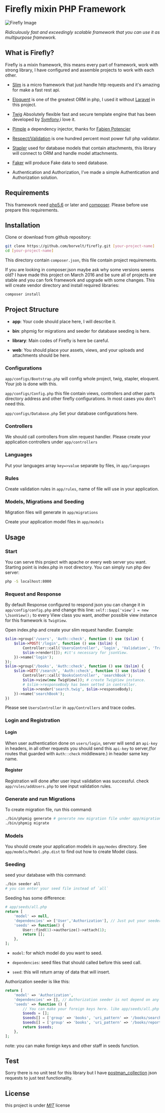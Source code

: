 # Firefly mixin PHP Framework

![Firefly Image](./firefly.png "Firefly")

_Ridiculously fast and exceedingly scalable framework that you can use it as multipurpose framework._

## What is Firefly?

Firefly is a mixin framework, this means every part of framework, work with strong library, I have configured and assemble projects to work with each other.

- [Slim](https://github.com/slimphp/Slim) is a micro framework that just handle http requests and it's amazing for make a fast rest api.

- [Eloquent](https://github.com/illuminate/database) is one of the greatest ORM in php, I used it without [Laravel](https://github.com/laravel/laravel) in this project.

- [Twig](https://github.com/twigphp/Twig) Absolutely flexible fast and secure template engine that has been developed by [Symfony](https://github.com/symfony/symfony),i love it.

- [Pimple](https://github.com/silexphp/Pimple) a dependency injector, thanks for [Fabien Potencier](http://fabien.potencier.org/)

- [Respect/Validation](https://github.com/Respect/Validation) is one hundred percent most power full php validator.

- [Stapler](https://github.com/CodeSleeve/stapler) used for database models that contain attachments, this library will connect to ORM and handle model attachments.

- [Faker](https://github.com/fzaninotto/Faker) will produce Fake data to seed database.

- Authentication and Authorization, I've made a simple Authentication and Authorization solution.

## Requirements

This framework need [php5.6](http://php.net/) or later and [composer](https://getcomposer.org/).
Please before use prepare this requirements.

## Installation

Clone or download from github repository:

```bash
git clone https://github.com/borvelt/firefly.git [your-project-name]
cd [your-project-name]
```

This directory contain `composer.json`, this file contain project requirements.

If you are looking in composer.json maybe ask why some versions seems old? I have made this project on March 2016 and be sure all of projects are stable and you can fork framework and upgrade with some changes.
This will create vendor directory and install required libraries:

```bash
composer install
```

## Project Structure

- **app**: Your code should place here, I will describe it.

- **bin**: phpmig for migrations and seeder for database seeding is here.

- **library**: Main codes of Firefly is here be careful.

- **web**: You should place your assets, views, and your uploads and attachments should be here.

### Configurations

`app/configs/Bootstrap.php` will config whole project, twig, stapler, eloquent. Your job is done with this.

`app/configs/Config.php` this file contain views, controllers and other parts directory address and other firefly configurations. In most cases you don't need this.

`app/configs/Database.php` Set your database configurations here.

### Controllers

We should call controllers from slim request handler. Please create your application controllers under `app/controllers`

### Languages

Put your languages array `key=>value` separate by files, in `app/languages`

### Rules

Create validation rules in `app/rules`, name of file will use in your application.

### Models, Migrations and Seeding

Migration files will generate in `app/migrations`

Create your application model files in `app/models`

## Usage

### Start

You can serve this project with apache or every web server you want. Starting point is index.php in root directory.
You can simply run php dev server:

```bash
php -S localhost:8000
```

### Request and Response

By default Response configured to respond json you can change it in `app/config/config.php` and change this line: `self::$app['view'] = new \JsonView();` to every View class you want, another possible view instance for this framework is `TwigView`.

Open index.php and create your slim request handler. Example:

```php
$slim->group('/users', 'Auth::check', function () use ($slim) {
    $slim->POST('/login', function () use ($slim) {
        Controller::call('UsersController', 'login', 'Validation', 'Translator');
        $slim->render([]); #it's necessary for jsonView.
    })->name('login');
});
$slim->group('/books', 'Auth::check', function () use ($slim) {
    $slim->GET('/search', 'Auth::check', function () use ($slim) {
        Controller::call('BooksController', 'searchBook');
        $slim->view(new TwigView()); # create TwigView instance.
        # $slim->responseBody has been setted in controller.
        $slim->render('search.twig', $slim->responseBody);
    })->name('searchBook');
})
```

Please see `UsersController` in `app/Controllers` and trace codes.

### Login and Registration

#### Login

When user authentication done on `users/login`, server will send an `api-key` in headers, in all other requests you should send this `api-key` to server,(for routes that guarded with `Auth::check` middleware.) in header same key name.

#### Register

Registration will done after user input validation was successful. check `app/rules/addUsers.php` to see input validation rules.

### Generate and run Migrations

To create migration file, run this command:

```bash
./bin/phpmig generate # generate new migration file under app/migrations path
./bin/phpmig migrate
```

### Models

You should create your application models in `app/modes` directory. See `app/models/Model.php.dist` to find out how to create Model class.

### Seeding

seed your database with this command:

```bash
./bin seeder all
# you can enter your seed file instead of `all`
```

Seeding has some difference:

```php
# app/seeds/all.php
return [
    'model' => null,
    'dependencies' => ['User','Authorization'], // Just put your seeders filename right here.
    'seeds' => function() {
        User::find(1)->authorize()->attach(1);
        return [];
    },
];
```

- `model`: for which model do you want to seed.

- `dependencies`: seed files that should called before this seed call.

- `seed`: this will return array of data that will insert.

Authorization seeder is like this:

```php
return [
    'model' => 'Authorization',
    'dependencies' => [], // Authorization seeder is not depend on any models.
    'seeds' => function () {
        // You can make your foreign keys here. like app/seeds/all.php
        $seeds = [];
        $seeds[] = ['group' => 'books', 'uri_pattern' => '/books/search|GET'];
        $seeds[] = ['group' => 'books', 'uri_pattern' => '/books/report|POST'];
        return $seeds;
    },
];
```

note: you can make foreign keys and other staff in seeds function.

## Test

Sorry there is no unit test for this library but I have [postman_collection](./postman_collection.json) json requests to just test functionality.

## License

this project is under [_MIT_](./LICENSE) license
